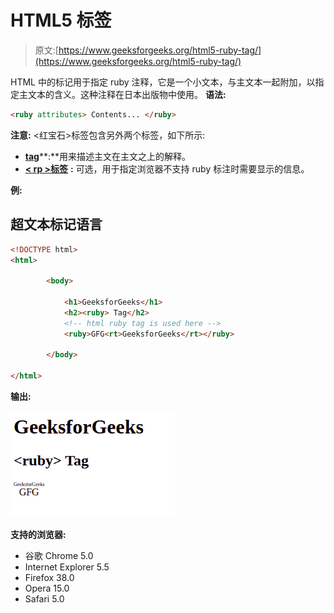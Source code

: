 # HTML5 <ruby>标签</ruby>

> 原文:[https://www.geeksforgeeks.org/html5-ruby-tag/](https://www.geeksforgeeks.org/html5-ruby-tag/)

HTML 中的<ruby>标记用于指定 ruby 注释，它是一个小文本，与主文本一起附加，以指定主文本的含义。这种注释在日本出版物中使用。
**语法:**</ruby> 

```html
<ruby attributes> Contents... </ruby>
```

**注意:** <红宝石>标签包含另外两个标签，如下所示:

*   [**<rt>tag**](https://www.geeksforgeeks.org/html5-rt-tag/)**:**用来描述主文在主文之上的解释。
*   [**< rp >标签**](https://www.geeksforgeeks.org/html5-rp-tag/) **:** 可选，用于指定浏览器不支持 ruby 标注时需要显示的信息。

**例:**

## 超文本标记语言

```html
<!DOCTYPE html>
<html>

        <body>

            <h1>GeeksforGeeks</h1>
            <h2><ruby> Tag</h2>
            <!-- html ruby tag is used here -->
            <ruby>GFG<rt>GeeksforGeeks</rt></ruby>

        </body>

</html>
```

**输出:**

![](img/1ec0c8f285d422456b18e19cd9907806.png)

**支持的浏览器:**

*   谷歌 Chrome 5.0
*   Internet Explorer 5.5
*   Firefox 38.0
*   Opera 15.0
*   Safari 5.0